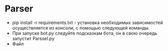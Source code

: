 # Parser
+ pip install -r requirements.txt - установка необходимых зависимостей осуществляется из консоли, с помощью следующей команды.
+ При запуске bot.py следуйте подсказкам бота, он в свою очередь запустит Parssel.py
+ Файл 
